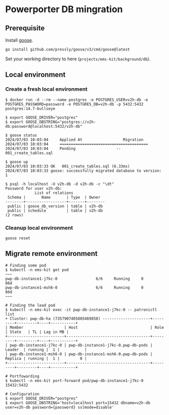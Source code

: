 # Powerporter DB mingration

## Prerequisite

Install [goose](https://github.com/pressly/goose).

    go install github.com/pressly/goose/v3/cmd/goose@latest

Set your working directory to here (`projects/ems-kit/background/db`).

## Local environment

### Create a fresh local environment

```shell
$ docker run -d --rm --name postgres -e POSTGRES_USER=v2h-db -e POSTGRES_PASSWORD=password -e POSTGRES_DB=v2h-db -p 5432:5432 postgres:14.7-bullseye

$ export GOOSE_DRIVER="postgres"
$ export GOOSE_DBSTRING="postgres://v2h-db:password@localhost:5432/v2h-db"

$ goose status
2024/07/03 10:03:04     Applied At                  Migration
2024/07/03 10:03:04     =======================================
2024/07/03 10:03:04     Pending                  -- 001_create_tables.sql

$ goose up
2024/07/03 10:03:33 OK   001_create_tables.sql (6.33ms)
2024/07/03 10:03:33 goose: successfully migrated database to version: 1

$ psql -h localhost -U v2h-db -d v2h-db -c "\dt"
Password for user v2h-db: 
             List of relations
 Schema |       Name       | Type  | Owner  
--------+------------------+-------+--------
 public | goose_db_version | table | v2h-db
 public | schedule         | table | v2h-db
(2 rows)
```

### Cleanup local environment

```shell
goose reset
```

## Migrate remote environment

```shell
# Finding some pod
$ kubectl -n ems-kit get pod
~~~
pwp-db-instance1-j7kc-0                 6/6     Running     0             86d
pwp-db-instance1-msh6-0                 6/6     Running     0             86d
~~~

# Finding the lead pod
$ kubectl -n ems-kit exec -it pwp-db-instance1-j7kc-0 -- patronictl list
+ Cluster: pwp-db-ha (7357907405805469858) ---------------------+---------+---------+----+-----------+
| Member                  | Host                                | Role    | State   | TL | Lag in MB |
+-------------------------+-------------------------------------+---------+---------+----+-----------+
| pwp-db-instance1-j7kc-0 | pwp-db-instance1-j7kc-0.pwp-db-pods | Leader  | running |  1 |           |
| pwp-db-instance1-msh6-0 | pwp-db-instance1-msh6-0.pwp-db-pods | Replica | running |  1 |         0 |
+-------------------------+-------------------------------------+---------+---------+----+-----------+

# Portfowarding
$ kubectl -n ems-kit port-forward pod/pwp-db-instance1-j7kc-0 15432:5432

# Configuration
$ export GOOSE_DRIVER="postgres"
$ export GOOSE_DBSTRING='host=localhost port=15432 dbname=v2h-db user=v2h-db password={password} sslmode=disable'

```